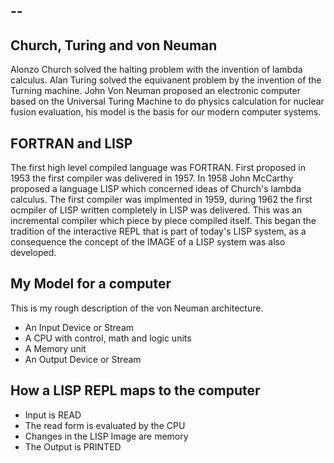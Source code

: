 --
--
## Church, Turing and von Neuman

Alonzo Church solved the halting problem with the invention of lambda calculus.
Alan Turing solved the equivanent problem by the invention of the Turning machine.
John Von Neuman proposed an electronic computer based on the Universal Turing Machine
to do physics calculation for nuclear fusion evaluation, his model is the basis for
our modern computer systems.

## FORTRAN and LISP

The first high level compiled language was FORTRAN. First proposed in 1953 the first compiler was delivered in 1957. In 1958 John McCarthy proposed a language LISP which concerned ideas of Church's lambda calculus. The first compiler was implmented in 1959, during   1962 the first ocmpiler of LISP written completely in LISP was delivered. This was an incremental compiler which piece by piece compiled itself. This began the tradition of the interactive REPL that is part of today's LISP system, as a consequence the concept of the IMAGE of a LISP system was also developed.

## My Model for a computer

This is my rough description of the von Neuman architecture.
* An Input Device or Stream
* A CPU with control, math and logic units
* A Memory unit
* An Output Device or Stream

## How a LISP REPL maps to the computer

* Input is READ
* The read form is evaluated by the CPU
* Changes in the LISP Image are memory
* The Output is PRINTED